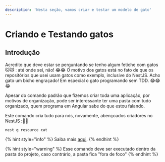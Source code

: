 ```yaml
---
description: 'Nesta seção, vamos criar e testar um modelo de gato'
---
```


# Criando e Testando gatos

## Introdução 

Acredito que deve estar se perguntando se tenho algum fetiche com gatos🐱🐱 : até onde sei, não! 😂😂 O motivo dos gatos está no fato de que os repositórios que usei usam gatos como exemplo, inclusive do NestJS. Acho gato um bicho engraçado! Em especial o gato programando sem TDD. 😂😂😂

Apesar do comando padrão que fizemos criar toda uma aplicação, por motivos de organização, pode ser interessante ter uma pasta com tudo organizado, quem programa em Angular sabe do que estou falando. 

Este comando cria tudo para nós, novamente, abençoados criadores no NestJS :🙏🙏

```text
nest g resource cat
```

{% hint style="info" %}
Saiba mais [aqui](https://docs.nestjs.com/recipes/crud-generator).
{% endhint %}

{% hint style="warning" %}
Esse comando deve ser executado dentro da pasta do projeto, caso contrário, a pasta fica "fora de foco"
{% endhint %}

